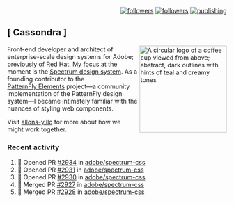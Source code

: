 <p align="right"><a rel="me" href="https://front-end.social/@castastrophe">
    <img alt="followers" title="Follow me on Mastodon" src="https://img.shields.io/mastodon/follow/109297102751309835?domain=https%3A%2F%2Ffront-end.social&label=Follow&logo=mastodon&logoColor=white&style=for-the-badge&labelColor=008080&color=006969"/></a>
  <a href="https://codepen.io/castastrophe/">
    <img alt="followers" title="Follow me on CodePen" src="https://img.shields.io/badge/23-1?color=640464&labelColor=7c007c&style=for-the-badge&logo=codepen&label=Follow"/></a>
<a href="https://castastrophe.medium.com/">
    <img alt="publishing" title="View articles on Medium" src="https://img.shields.io/badge/107-1?color=666&labelColor=444&label=subscribe&logo=medium&logoColor=white&style=for-the-badge"/></a>
</p>

## [&nbsp;Cassondra&nbsp;]

<img align="right" src="https://github-production-user-asset-6210df.s3.amazonaws.com/1840295/253016758-ba468774-1cd3-42c2-8f43-947b5eeb5edf.png" height="200" alt="A circular logo of a coffee cup viewed from above; abstract, dark outlines with hints of teal and creamy tones">

Front-end developer and architect of enterprise-scale design systems for Adobe; previously of Red Hat. My focus at the moment is the [Spectrum design system](https://github.com/adobe/spectrum-css). As a founding contributor to the [PatternFly&nbsp;Elements](https://github.com/patternfly/patternfly-elements) project&mdash;a community implementation of the PatternFly design system&mdash;I became intimately familiar with the nuances of styling web components.

Visit [allons-y.llc](http://allons-y.llc/) for more about how we might work together.

### Recent activity

<!--START_SECTION:activity-->
1. 💪 Opened PR [#2934](https://github.com/adobe/spectrum-css/pull/2934) in [adobe/spectrum-css](https://github.com/adobe/spectrum-css)
2. 💪 Opened PR [#2931](https://github.com/adobe/spectrum-css/pull/2931) in [adobe/spectrum-css](https://github.com/adobe/spectrum-css)
3. 💪 Opened PR [#2930](https://github.com/adobe/spectrum-css/pull/2930) in [adobe/spectrum-css](https://github.com/adobe/spectrum-css)
4. 🎉 Merged PR [#2927](https://github.com/adobe/spectrum-css/pull/2927) in [adobe/spectrum-css](https://github.com/adobe/spectrum-css)
5. 🎉 Merged PR [#2928](https://github.com/adobe/spectrum-css/pull/2928) in [adobe/spectrum-css](https://github.com/adobe/spectrum-css)
<!--END_SECTION:activity-->
